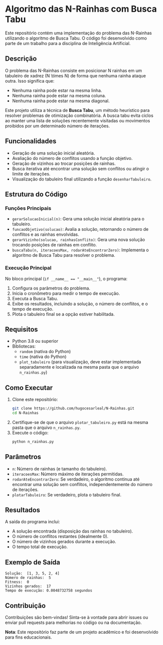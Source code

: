 # Algoritmo das N-Rainhas com Busca Tabu

Este repositório contém uma implementação do problema das N-Rainhas utilizando o algoritmo de Busca Tabu. O código foi desenvolvido como parte de um trabalho para a disciplina de Inteligência Artificial.

## Descrição

O problema das N-Rainhas consiste em posicionar N rainhas em um tabuleiro de xadrez \(N \times N\) de forma que nenhuma rainha ataque outra. Isso significa que:
- Nenhuma rainha pode estar na mesma linha.
- Nenhuma rainha pode estar na mesma coluna.
- Nenhuma rainha pode estar na mesma diagonal.

Este projeto utiliza a técnica de **Busca Tabu**, um método heurístico para resolver problemas de otimização combinatória. A busca tabu evita ciclos ao manter uma lista de soluções recentemente visitadas ou movimentos proibidos por um determinado número de iterações.

## Funcionalidades

- Geração de uma solução inicial aleatória.
- Avaliação do número de conflitos usando a função objetivo.
- Geração de vizinhos ao trocar posições de rainhas.
- Busca iterativa até encontrar uma solução sem conflitos ou atingir o limite de iterações.
- Visualização do tabuleiro final utilizando a função `desenharTabuleiro`.

## Estrutura do Código

### Funções Principais

- `gerarSolucaoInicial(n)`: Gera uma solução inicial aleatória para o tabuleiro.
- `funcaoObjetivo(solucao)`: Avalia a solução, retornando o número de conflitos e as rainhas envolvidas.
- `gerarVizinho(solucao, rainhasConflito)`: Gera uma nova solução trocando posições de rainhas em conflito.
- `buscaTabu(n, iteracoesMax, rodarAteEncontrarZero)`: Implementa o algoritmo de Busca Tabu para resolver o problema.

### Execução Principal

No bloco principal (`if __name__ == "__main__"`), o programa:
1. Configura os parâmetros do problema.
2. Inicia o cronômetro para medir o tempo de execução.
3. Executa a Busca Tabu.
4. Exibe os resultados, incluindo a solução, o número de conflitos, e o tempo de execução.
5. Plota o tabuleiro final se a opção estiver habilitada.

## Requisitos

- Python 3.8 ou superior
- Bibliotecas:
  - `random` (nativa do Python)
  - `time` (nativa do Python)
  - `plot_tabuleiro` (para visualização, deve estar implementada separadamente e localizada na mesma pasta que o arquivo `n_rainhas.py`)

## Como Executar

1. Clone este repositório:
   ```bash
   git clone https://github.com/hugocesarleal/N-Rainhas.git
   cd N-Rainhas
   ```
2. Certifique-se de que o arquivo `plotar_tabuleiro.py` está na mesma pasta que o arquivo `n_rainhas.py`.
3. Execute o código:
   ```bash
   python n_rainhas.py
   ```

## Parâmetros

- `n`: Número de rainhas (e tamanho do tabuleiro).
- `iteracoesMax`: Número máximo de iterações permitidas.
- `rodarAteEncontrarZero`: Se verdadeiro, o algoritmo continua até encontrar uma solução sem conflitos, independentemente do número de iterações.
- `plotarTabuleiro`: Se verdadeiro, plota o tabuleiro final.

## Resultados

A saída do programa inclui:
- A solução encontrada (disposição das rainhas no tabuleiro).
- O número de conflitos restantes (idealmente 0).
- O número de vizinhos gerados durante a execução.
- O tempo total de execução.

## Exemplo de Saída

```text
Solução:  [1, 3, 5, 2, 4]
Número de rainhas:  5
Fitness:  0
Vizinhos gerados:  17
Tempo de execução: 0.0048732758 segundos
```

## Contribuição

Contribuições são bem-vindas! Sinta-se à vontade para abrir issues ou enviar pull requests para melhorias no código ou na documentação.

**Nota**: Este repositório faz parte de um projeto acadêmico e foi desenvolvido para fins educacionais.
